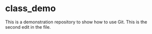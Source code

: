 # class_demo

This is a demonstration repository to show how to use Git.
This is the second edit in the file.

